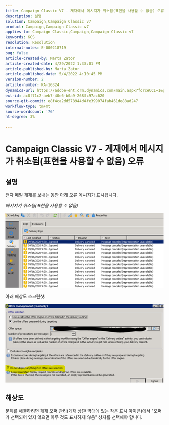 ```yaml
---
title: Campaign Classic V7 - 게재에서 메시지가 취소됨(표현을 사용할 수 없음) 오류
description: 설명
solution: Campaign,Campaign Classic v7
product: Campaign,Campaign Classic v7
applies-to: Campaign Classic,Campaign,Campaign Classic v7
keywords: KCS
resolution: Resolution
internal-notes: E-000218719
bug: false
article-created-by: Marta Zator
article-created-date: 4/29/2022 1:33:01 PM
article-published-by: Marta Zator
article-published-date: 5/4/2022 4:10:45 PM
version-number: 2
article-number: KA-16324
dynamics-url: https://adobe-ent.crm.dynamics.com/main.aspx?forceUCI=1&pagetype=entityrecord&etn=knowledgearticle&id=deaa59df-c0c7-ec11-a7b6-0022480a1d64
exl-id: ac8f71c2-aeb7-40e6-b0a9-268fc97ac620
source-git-commit: e8f4ca2dd578944d4fe399074fab461de88ad247
workflow-type: tm+mt
source-wordcount: '76'
ht-degree: 3%

---
```


# Campaign Classic V7 - 게재에서 메시지가 취소됨(표현을 사용할 수 없음) 오류

## 설명


전자 메일 게재를 보내는 동안 아래 오류 메시지가 표시됩니다.

*메시지가 취소됨(표현을 사용할 수 없음)*

![](assets/___dfaa59df-c0c7-ec11-a7b6-0022480a1d64___.png)


아래 해상도 스크린샷: 


![](assets/___e1aa59df-c0c7-ec11-a7b6-0022480a1d64___.png)


## 해상도


문제를 해결하려면 게재 오퍼 관리(게재 상단 막대에 있는 작은 표시 아이콘)에서 &quot;오퍼가 선택되어 있지 않으면 아무 것도 표시하지 않음&quot; 상자를 선택해야 합니다.
